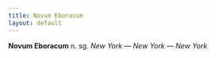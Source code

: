 ```yaml
---
title: Novum Eboracum
layout: default
---
```


**Novum Eboracum** n. sg. *New York — New York — New York*
